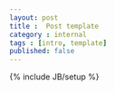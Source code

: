 ```yaml
---
layout: post
title :  Post template
category : internal
tags : [intro, template]
published: false
---
```

{% include JB/setup %}

